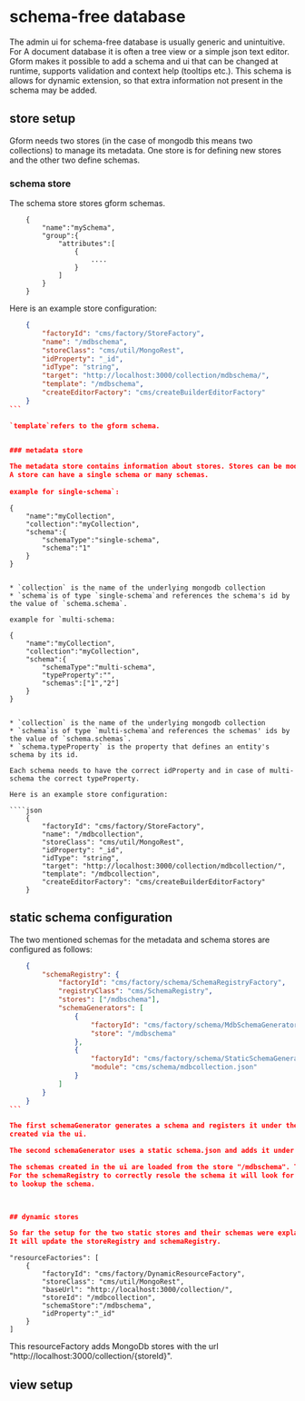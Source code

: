 # schema-free database

The admin ui for schema-free database is usually generic and unintuitive. For A document database it is often a tree view or a simple json text editor.
Gform makes it possible to add a schema and ui that can be changed at runtime, supports validation and context help (tooltips etc.). This schema is 
allows for dynamic extension, so that extra information not present in the schema may be added.

## store setup

Gform needs two stores (in the case of mongodb this means two collections) to manage its metadata.
One store is for defining new stores and the other two define schemas. 

### schema store

The schema store stores gform schemas. 


````
	{
		"name":"mySchema",
		"group":{
			"attributes":[
				{
					....
				}
			]
		}
	}
````

Here is an example store configuration:

````json
	{
		"factoryId": "cms/factory/StoreFactory",
		"name": "/mdbschema",
		"storeClass": "cms/util/MongoRest",
		"idProperty": "_id",
		"idType": "string",
		"target": "http://localhost:3000/collection/mdbschema/",
		"template": "/mdbschema",
		"createEditorFactory": "cms/createBuilderEditorFactory"
	}
```

`template`refers to the gform schema.


### metadata store

The metadata store contains information about stores. Stores can be modified at runtime. They contain the mapping to the underlying server and also the schema data.
A store can have a single schema or many schemas.
 
example for single-schema`:

````
	{
		"name":"myCollection",
		"collection":"myCollection",
		"schema":{
			"schemaType":"single-schema",
			"schema":"1"
		}
	}
````

* `collection` is the name of the underlying mongodb collection
* `schema`is of type `single-schema`and references the schema's id by the value of `schema.schema`.  

example for `multi-schema:

````
	{
		"name":"myCollection",
		"collection":"myCollection",
		"schema":{
			"schemaType":"multi-schema",
			"typeProperty":"",
			"schemas":["1","2"]
		}
	}
````

* `collection` is the name of the underlying mongodb collection
* `schema`is of type `multi-schema`and references the schemas' ids by the value of `schema.schemas`.  
* `schema.typeProperty` is the property that defines an entity's schema by its id.

Each schema needs to have the correct idProperty and in case of multi-schema the correct typeProperty.

Here is an example store configuration:

````json
	{
		"factoryId": "cms/factory/StoreFactory",
		"name": "/mdbcollection",
		"storeClass": "cms/util/MongoRest",
		"idProperty": "_id",
		"idType": "string",
		"target": "http://localhost:3000/collection/mdbcollection/",
		"template": "/mdbcollection",
		"createEditorFactory": "cms/createBuilderEditorFactory"
	}
````

## static schema configuration

The two mentioned schemas for the metadata and schema stores are configured as follows:

````json
	{
		"schemaRegistry": {
			"factoryId": "cms/factory/schema/SchemaRegistryFactory",
			"registryClass": "cms/SchemaRegistry",
			"stores": ["/mdbschema"],
			"schemaGenerators": [
				{
					"factoryId": "cms/factory/schema/MdbSchemaGenerator",
					"store": "/mdbschema" 
				},
				{
					"factoryId": "cms/factory/schema/StaticSchemaGenerator",
					"module": "cms/schema/mdbcollection.json" 
				}
			]
		}
	}
```

The first schemaGenerator generates a schema and registers it under the store's name ("/mdbschema"). That is the meta model for all schemas 
created via the ui.

The second schemaGenerator uses a static schema.json and adds it under the schema's id to the registry.

The schemas created in the ui are loaded from the store "/mdbschema". The schemas' names follow this pattern: "/mdbschema/{name}".
For the schemaRegistry to correctly resole the schema it will look for a store with the nae "/mdbschema" and use the second part of the name as an id
to lookup the schema.
 


## dynamic stores

So far the setup for the two static stores and their schemas were explained. The dynamic stores are managed by a `DynamicResourceFactory`.
It will update the storeRegistry and schemaRegistry.


````
	"resourceFactories": [
		{
			"factoryId": "cms/factory/DynamicResourceFactory",
			"storeClass": "cms/util/MongoRest",
			"baseUrl": "http://localhost:3000/collection/",
			"storeId": "/mdbcollection",
			"schemaStore":"/mdbschema",
			"idProperty":"_id"
		}
	]

This resourceFactory adds MongoDb stores with the url "http://localhost:3000/collection/{storeId}". 


## view setup


